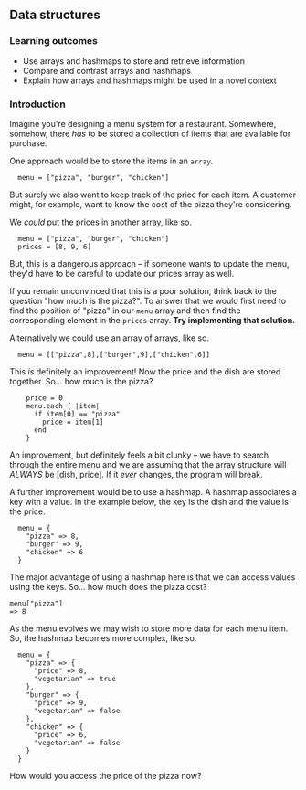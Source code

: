## Data structures

### Learning outcomes
* Use arrays and hashmaps to store and retrieve information
* Compare and contrast arrays and hashmaps
* Explain how arrays and hashmaps might be used in a novel context

### Introduction

Imagine you're designing a menu system for a restaurant.  Somewhere, somehow, there _has_ to be stored a collection of items that are available for purchase.

One approach would be to store the items in an `array`.
```
  menu = ["pizza", "burger", "chicken"]
```

But surely we also want to keep track of the price for each item. A customer might, for example, want to know the cost of the pizza they're considering.

We _could_ put the prices in another array, like so.
```
  menu = ["pizza", "burger", "chicken"]
  prices = [8, 9, 6]
```

But, this is a dangerous approach – if someone wants to update the menu, they'd have to be careful to update our prices array as well.

If you remain unconvinced that this is a poor solution, think back to the question "how much is the pizza?".  To answer that we would first need to find the position of "pizza" in our `menu` array and then find the corresponding element in the `prices` array.  **Try implementing that solution.**


Alternatively we could use an array of arrays, like so.

```
  menu = [["pizza",8],["burger",9],["chicken",6]]
```
This _is_ definitely an improvement! Now the price and the dish are stored together.
So... how much is the pizza?

```
    price = 0
    menu.each { |item|
      if item[0] == "pizza"
        price = item[1]
      end
    }
```
An improvement, but definitely feels a bit clunky – we have to search through the entire menu and we are assuming that the array structure will _ALWAYS_ be [dish, price].  If it _ever_ changes, the program will break.

A further improvement would be to use a hashmap. A hashmap associates a key with a value.  In the example below, the key is the dish and the value is the price.
```
  menu = {
    "pizza" => 8,
    "burger" => 9,
    "chicken" => 6
  }
```

The major advantage of using a hashmap here is that we can access values using the keys.  So... how much does the pizza cost?
```
menu["pizza"]
=> 8
```

As the menu evolves we may wish to store more data for each menu item.  So, the hashmap becomes more complex, like so.

```  
  menu = {
    "pizza" => {
      "price" => 8,
      "vegetarian" => true
    },
    "burger" => {
      "price" => 9,
      "vegetarian" => false
    },
    "chicken" => {
      "price" => 6,
      "vegetarian" => false
    }
  }
```

How would you access the price of the pizza now?
